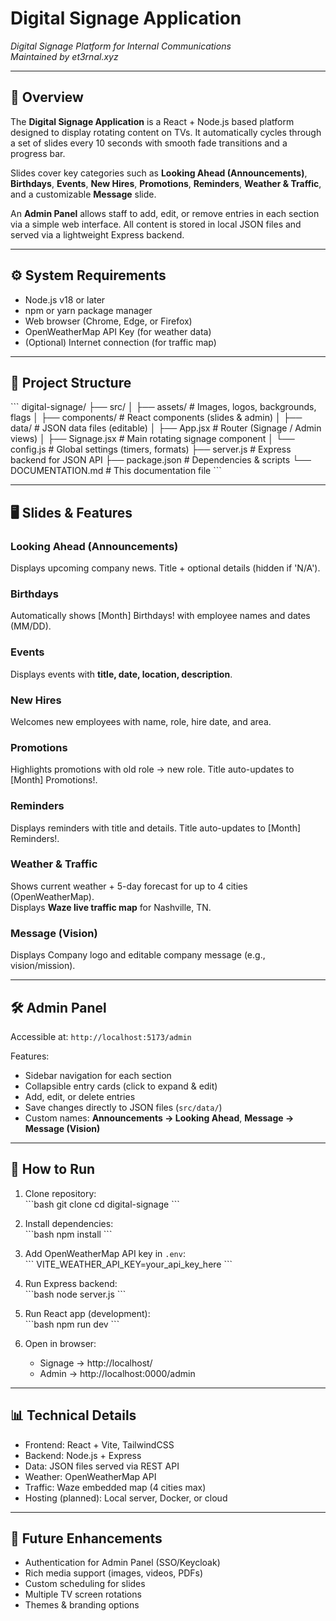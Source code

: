 # Digital Signage Application
*Digital Signage Platform for Internal Communications*  
*Maintained by et3rnal.xyz*  

---

## 📖 Overview
The **Digital Signage Application** is a React + Node.js based platform designed to display rotating content on TVs. It automatically cycles through a set of slides every 10 seconds with smooth fade transitions and a progress bar.

Slides cover key categories such as **Looking Ahead (Announcements)**, **Birthdays**, **Events**, **New Hires**, **Promotions**, **Reminders**, **Weather & Traffic**, and a customizable **Message** slide.

An **Admin Panel** allows staff to add, edit, or remove entries in each section via a simple web interface. All content is stored in local JSON files and served via a lightweight Express backend.

---

## ⚙️ System Requirements
- Node.js v18 or later  
- npm or yarn package manager  
- Web browser (Chrome, Edge, or Firefox)  
- OpenWeatherMap API Key (for weather data)  
- (Optional) Internet connection (for traffic map)  

---

## 📂 Project Structure
\`\`\`
digital-signage/
├── src/
│   ├── assets/               # Images, logos, backgrounds, flags
│   ├── components/           # React components (slides & admin)
│   ├── data/                 # JSON data files (editable)
│   ├── App.jsx               # Router (Signage / Admin views)
│   ├── Signage.jsx           # Main rotating signage component
│   └── config.js             # Global settings (timers, formats)
├── server.js                 # Express backend for JSON API
├── package.json              # Dependencies & scripts
└── DOCUMENTATION.md          # This documentation file
\`\`\`

---

## 🖥️ Slides & Features

### Looking Ahead (Announcements)
Displays upcoming company news. Title + optional details (hidden if 'N/A').

### Birthdays
Automatically shows [Month] Birthdays! with employee names and dates (MM/DD).

### Events
Displays events with **title, date, location, description**.

### New Hires
Welcomes new employees with name, role, hire date, and area.

### Promotions
Highlights promotions with old role → new role. Title auto-updates to [Month] Promotions!.

### Reminders
Displays reminders with title and details. Title auto-updates to [Month] Reminders!.

### Weather & Traffic
Shows current weather + 5-day forecast for up to 4 cities (OpenWeatherMap).  
Displays **Waze live traffic map** for Nashville, TN.

### Message (Vision)
Displays Company logo and editable company message (e.g., vision/mission).

---

## 🛠️ Admin Panel
Accessible at: `http://localhost:5173/admin`  

Features:  
- Sidebar navigation for each section  
- Collapsible entry cards (click to expand & edit)  
- Add, edit, or delete entries  
- Save changes directly to JSON files (`src/data/`)  
- Custom names: **Announcements → Looking Ahead**, **Message → Message (Vision)**  

---

## 🚀 How to Run

1. Clone repository:  
   \`\`\`bash
   git clone <repo-url>
   cd digital-signage
   \`\`\`

2. Install dependencies:  
   \`\`\`bash
   npm install
   \`\`\`

3. Add OpenWeatherMap API key in `.env`:  
   \`\`\`
   VITE_WEATHER_API_KEY=your_api_key_here
   \`\`\`

4. Run Express backend:  
   \`\`\`bash
   node server.js
   \`\`\`

5. Run React app (development):  
   \`\`\`bash
   npm run dev
   \`\`\`

6. Open in browser:  
   - Signage → http://localhost/
   - Admin → http://localhost:0000/admin

---

## 📊 Technical Details
- Frontend: React + Vite, TailwindCSS  
- Backend: Node.js + Express  
- Data: JSON files served via REST API  
- Weather: OpenWeatherMap API  
- Traffic: Waze embedded map (4 cities max)
- Hosting (planned): Local server, Docker, or cloud  

---

## 🔮 Future Enhancements
- Authentication for Admin Panel (SSO/Keycloak)  
- Rich media support (images, videos, PDFs)  
- Custom scheduling for slides  
- Multiple TV screen rotations  
- Themes & branding options  
